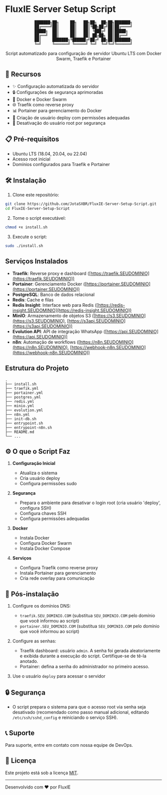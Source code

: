# FluxIE Server Setup Script

<div align="center">

```
███████╗██╗     ██╗   ██╗██╗  ██╗██╗███████╗
██╔════╝██║     ██║   ██║╚██╗██╔╝██║██╔════╝
█████╗  ██║     ██║   ██║ ╚███╔╝ ██║█████╗  
██╔══╝  ██║     ██║   ██║ ██╔██╗ ██║██╔══╝  
██║     ███████╗╚██████╔╝██╔╝ ██╗██║███████╗
╚═╝     ╚══════╝ ╚═════╝ ╚═╝  ╚═╝╚═╝╚══════╝
```

Script automatizado para configuração de servidor Ubuntu LTS com Docker Swarm, Traefik e Portainer

</div>

## 🚀 Recursos

- ✨ Configuração automatizada do servidor
- 🔒 Configurações de segurança aprimoradas
- 🐳 Docker e Docker Swarm
- 🌐 Traefik como reverse proxy
- 📊 Portainer para gerenciamento do Docker
- 👤 Criação de usuário deploy com permissões adequadas
- 🔑 Desativação do usuário root por segurança

## 📋 Pré-requisitos

- Ubuntu LTS (18.04, 20.04, ou 22.04)
- Acesso root inicial
- Domínios configurados para Traefik e Portainer

## 🛠️ Instalação

1. Clone este repositório:
```bash
git clone https://github.com/JotaSXBR/FluxIE-Server-Setup-Script.git
cd FluxIE-Server-Setup-Script
```

2. Torne o script executável:
```bash
chmod +x install.sh
```

3. Execute o script:
```bash
sudo ./install.sh
```

## Serviços Instalados

- **Traefik**: Reverse proxy e dashboard ([https://traefik.SEUDOMINIO](https://traefik.SEUDOMINIO))
- **Portainer**: Gerenciamento Docker ([https://portainer.SEUDOMINIO](https://portainer.SEUDOMINIO))
- **PostgreSQL**: Banco de dados relacional
- **Redis**: Cache e filas
- **Redis Insight**: Interface web para Redis ([https://redis-insight.SEUDOMINIO](https://redis-insight.SEUDOMINIO))
- **MinIO**: Armazenamento de objetos S3 ([https://s3.SEUDOMINIO](https://s3.SEUDOMINIO), [https://s3api.SEUDOMINIO](https://s3api.SEUDOMINIO))
- **Evolution API**: API de integração WhatsApp ([https://api.SEUDOMINIO](https://api.SEUDOMINIO))
- **n8n**: Automação de workflows ([https://n8n.SEUDOMINIO](https://n8n.SEUDOMINIO), [https://webhook-n8n.SEUDOMINIO](https://webhook-n8n.SEUDOMINIO))

## Estrutura do Projeto

```
.
├── install.sh
├── traefik.yml
├── portainer.yml
├── postgres.yml
├── redis.yml
├── minio.yml
├── evolution.yml
├── n8n.yml
├── init-db.sh
├── entrypoint.sh
├── entrypoint-n8n.sh
├── README.md
└── ...
```

## ⚙️ O que o Script Faz

1. **Configuração Inicial**
   - Atualiza o sistema
   - Cria usuário deploy
   - Configura permissões sudo

2. **Segurança**
   - Prepara o ambiente para desativar o login root (cria usuário 'deploy', configura SSH)
   - Configura chaves SSH
   - Configura permissões adequadas

3. **Docker**
   - Instala Docker
   - Configura Docker Swarm
   - Instala Docker Compose

4. **Serviços**
   - Configura Traefik como reverse proxy
   - Instala Portainer para gerenciamento
   - Cria rede overlay para comunicação

## 🎯 Pós-instalação

1. Configure os domínios DNS:
   - `traefik.SEU_DOMINIO.COM` (substitua `SEU_DOMINIO.COM` pelo domínio que você informou ao script)
   - `portainer.SEU_DOMINIO.COM` (substitua `SEU_DOMINIO.COM` pelo domínio que você informou ao script)

2. Configure as senhas:
   - Traefik dashboard: usuário `admin`. A senha foi gerada aleatoriamente e exibida durante a execução do script. Certifique-se de tê-la anotado.
   - Portainer: defina a senha do administrador no primeiro acesso.

3. Use o usuário `deploy` para acessar o servidor

## 🔒 Segurança

- O script prepara o sistema para que o acesso root via senha seja desativado (recomendado como passo manual adicional, editando `/etc/ssh/sshd_config` e reiniciando o serviço SSH).

## 📞 Suporte

Para suporte, entre em contato com nossa equipe de DevOps.

## 📝 Licença

Este projeto está sob a licença [MIT](LICENSE).

---

Desenvolvido com ❤️ por FluxIE
